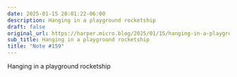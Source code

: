 ```yaml
---
date: 2025-01-15 20:01:22-06:00
description: Hanging in a playground rocketship
draft: false
original_url: https://harper.micro.blog/2025/01/15/hanging-in-a-playground-rocketship.html
sub_title: Hanging in a playground rocketship
title: "Note #159"
---
```


Hanging in a playground rocketship

[](https://glass.photo/harper/411RaQs5nDH8rD3I5riroz)
